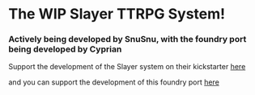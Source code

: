 # The WIP Slayer TTRPG System!
### Actively being developed by SnuSnu, with the foundry port being developed by Cyprian

Support the development of the Slayer system on their kickstarter [here](kickstarter.com)

and you can support the development of this foundry port [here](https://streamelements.com/cyprian01/tip)